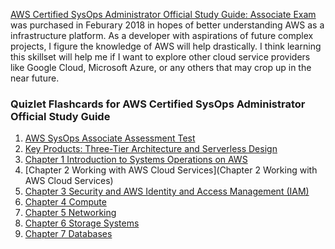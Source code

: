 [AWS Certified SysOps Administrator Official Study Guide: Associate Exam](https://www.amazon.com/Certified-SysOps-Administrator-Official-Study/dp/1119377420) was purchased in Feburary 2018 in hopes of better understanding AWS as a infrastructure platform. As a developer with aspirations of future complex projects, I figure the knowledge of AWS will help drastically. I think learning this skillset will help me if I want to explore other cloud service providers like Google Cloud,
Microsoft Azure, or any others that may crop up in the near future.

### Quizlet Flashcards for AWS Certified SysOps Administrator Official Study Guide
1. [AWS SysOps Associate Assessment Test](https://quizlet.com/320638874/flashcards)
1. [Key Products: Three-Tier Architecture and Serverless Design](https://quizlet.com/321048078/flashcards)
1. [Chapter 1 Introduction to Systems Operations on AWS](https://quizlet.com/321620371/flashcards)
1. [Chapter 2 Working with AWS Cloud Services](Chapter 2 Working with AWS Cloud Services)
1. [Chapter 3 Security and AWS Identity and Access Management (IAM)](https://quizlet.com/321844639/flashcards)
1. [Chapter 4 Compute](https://quizlet.com/322015831/flashcards)
1. [Chapter 5 Networking](https://quizlet.com/322147221/flashcards)
1. [Chapter 6 Storage Systems](https://quizlet.com/323013494/flashcards)
1. [Chapter 7 Databases](https://quizlet.com/327931064/flashcards)

